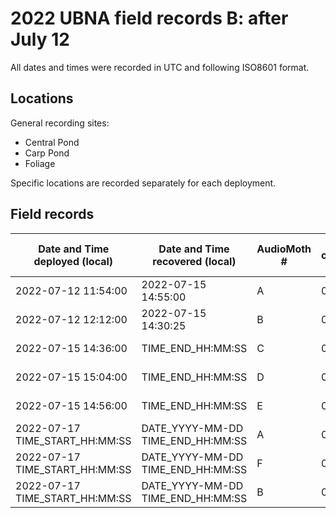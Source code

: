 # 2022 UBNA field records B: after July 12

All dates and times were recorded in UTC and following ISO8601 format.

## Locations

General recording sites:
- Central Pond
- Carp Pond
- Foliage

Specific locations are recorded separately for each deployment.


## Field records

Date and Time deployed (local) | Date and Time recovered (local) | AudioMoth # | SD card # | Site | Latitude | Longitude | Sampling rate (Hz) | Gain | Filter | Amplitude threshold | Battery start (V) | Battery end (V) | Deployer | Scribe | Uploader | Upload folder name | Notes
-----|-----|-----|-----|-----|-----|-----|-----|-----|-----|-----|-----|-----|-----|-----|-----|-----|-----
2022-07-12 11:54:00 | 2022-07-15 14:55:00 | A | 008 | Carp Pond | 47° 39' 15.918'' N | 122° 17' 41.910'' W | 250000 | None | None | None | (4.3) | 3.398 | WJL | JS | JS | recover-20220715 | Ziploc Bag
2022-07-12 12:12:00 | 2022-07-15 14:30:25 | B | 007 | Foliage | 47° 39' 18.588'' N | 122° 17' 26.862'' W | 250000 | None | None | None | (4.3) | 3.391 | AK | JS | JS | recover-20220715 | Ziploc Bag
2022-07-15 14:36:00 | TIME_END_HH:MM:SS | C | 005 | Foliage | 47° 39' 19.038'' N | 122° 17' 26.610'' W | 250000 | None | None | None | 4.146 (4.2) | VOLT_END | AK | JS | JS | UPLOAD_FOLDER | Ziploc Bag
2022-07-15 15:04:00 | TIME_END_HH:MM:SS | D | 006 | Carp Pond | 47° 39' 15.990'' N | 122° 17' 41.988'' W | 250000 | None | None | None | 4.138 (4.2) | VOLT_END | JS | JS | JS | UPLOAD_FOLDER | Case
2022-07-15 14:56:00 | TIME_END_HH:MM:SS | E | 011 | Carp Pond | 47° 39' 15.990'' N | 122° 17' 41.988'' W | 250000 | None | None | None | 4.142 (4.3) | VOLT_END | JS | JS | JS | UPLOAD_FOLDER | Ziploc Bag
2022-07-17 TIME_START_HH:MM:SS | DATE_YYYY-MM-DD TIME_END_HH:MM:SS | A | 003 | LOCATION | LAT_XX.XXXXXX | LON_XX.XXXXXX | 250000 | None | None | None | 4.199 (4.3) | VOLT_END | DEPLOY_PERSON | SCRIBE_PERSON | UPLOAD_PERSON | UPLOAD_FOLDER | NOTES
2022-07-17 TIME_START_HH:MM:SS | DATE_YYYY-MM-DD TIME_END_HH:MM:SS | F | 004 | LOCATION | LAT_XX.XXXXXX | LON_XX.XXXXXX | 250000 | None | None | None | 4.168 (4.2) | VOLT_END | DEPLOY_PERSON | SCRIBE_PERSON | UPLOAD_PERSON | UPLOAD_FOLDER | NOTES
2022-07-17 TIME_START_HH:MM:SS | DATE_YYYY-MM-DD TIME_END_HH:MM:SS | B | 002 | LOCATION | LAT_XX.XXXXXX | LON_XX.XXXXXX | 250000 | None | None | None | 4.133 (4.3) | VOLT_END | DEPLOY_PERSON | SCRIBE_PERSON | UPLOAD_PERSON | UPLOAD_FOLDER | NOTES

 <!-- 
 =================================================================================
 ====== LINE BELOW TO COPY-PASTE:  FILL IN BEFORE AND AFTER DEPLOYMENT ===========
 =================================================================================
 DATE_YYYY-MM-DD TIME_START_HH:MM:SS | DATE_YYYY-MM-DD TIME_END_HH:MM:SS | UNIT_NUM | SD_NUM | LOCATION | LAT_XX.XXXXXX | LON_XX.XXXXXX | SAMPLING_RATE | FILTER | GAIN | AMP_THRESHOLD | VOLT_START | VOLT_END | DEPLOY_PERSON | SCRIBE_PERSON | UPLOAD_PERSON | UPLOAD_FOLDER | NOTES
 =================================================================================
 -->
